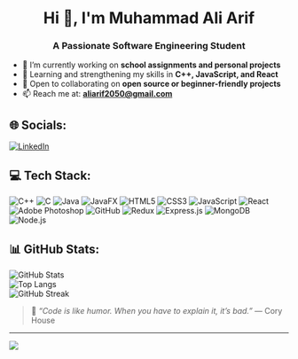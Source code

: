 <h1 align="center">Hi 👋, I'm Muhammad Ali Arif</h1>
<h3 align="center">A Passionate Software Engineering Student</h3>

- 🔭 I’m currently working on **school assignments and personal projects**  
- 🌱 Learning and strengthening my skills in **C++, JavaScript, and React**  
- 👯 Open to collaborating on **open source or beginner-friendly projects**  
- 📫 Reach me at: **aliarif2050@gmail.com**

## 🌐 Socials:
[![LinkedIn](https://img.shields.io/badge/LinkedIn-%230077B5.svg?logo=linkedin&logoColor=white)](https://linkedin.com/in/aliarif-se28)

## 💻 Tech Stack:
![C++](https://img.shields.io/badge/c++-%2300599C.svg?style=for-the-badge&logo=c%2B%2B&logoColor=white)
![C](https://img.shields.io/badge/c-%2300599C.svg?style=for-the-badge&logo=c&logoColor=white)
![Java](https://img.shields.io/badge/java-%23ED8B00.svg?style=for-the-badge&logo=java&logoColor=white)
![JavaFX](https://img.shields.io/badge/javafx-%23FF0000.svg?style=for-the-badge&logo=javafx&logoColor=white)
![HTML5](https://img.shields.io/badge/html5-%23E34F26.svg?style=for-the-badge&logo=html5&logoColor=white)
![CSS3](https://img.shields.io/badge/css3-%231572B6.svg?style=for-the-badge&logo=css3&logoColor=white)
![JavaScript](https://img.shields.io/badge/javascript-%23F7DF1E.svg?style=for-the-badge&logo=javascript&logoColor=black)
![React](https://img.shields.io/badge/react-%2361DAFB.svg?style=for-the-badge&logo=react&logoColor=black)
![Adobe Photoshop](https://img.shields.io/badge/adobe%20photoshop-%2331A8FF.svg?style=for-the-badge&logo=adobe%20photoshop&logoColor=white)
![GitHub](https://img.shields.io/badge/github-%23121011.svg?style=for-the-badge&logo=github&logoColor=white)
![Redux](https://img.shields.io/badge/redux-%23593d88.svg?style=for-the-badge&logo=redux&logoColor=white)
![Express.js](https://img.shields.io/badge/express.js-%23404d59.svg?style=for-the-badge&logo=express&logoColor=%2361DAFB)
![MongoDB](https://img.shields.io/badge/mongodb-%234ea94b.svg?style=for-the-badge&logo=mongodb&logoColor=white)
![Node.js](https://img.shields.io/badge/node.js-6DA55F?style=for-the-badge&logo=node.js&logoColor=white)

## 📊 GitHub Stats:
![GitHub Stats](https://github-readme-stats.vercel.app/api?username=aliarif2050&show_icons=true&theme=dark)<br/>
![Top Langs](https://github-readme-stats.vercel.app/api/top-langs/?username=aliarif2050&layout=compact&theme=dark)<br/>
![GitHub Streak](https://streak-stats.demolab.com?user=aliarif2050&theme=dark)

> 🌟 _“Code is like humor. When you have to explain it, it’s bad.”_ — Cory House

---
[![](https://visitcount.itsvg.in/api?id=aliarif2050&label=Profile%20Views&color=6&icon=0)](https://visitcount.itsvg.in)

